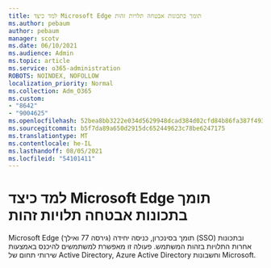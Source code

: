 ```yaml
---
title: למד כיצד Microsoft Edge תומך בתכונות אבטחה תלויות זהות
ms.author: pebaum
author: pebaum
manager: scotv
ms.date: 06/10/2021
ms.audience: Admin
ms.topic: article
ms.service: o365-administration
ROBOTS: NOINDEX, NOFOLLOW
localization_priority: Normal
ms.collection: Adm_O365
ms.custom:
- "8642"
- "9004625"
ms.openlocfilehash: 52bea8bb3222e034d5629948dcad384d02cfd84b86fa387f493c3ad0abfc069a
ms.sourcegitcommit: b5f7da89a650d2915dc652449623c78be6247175
ms.translationtype: MT
ms.contentlocale: he-IL
ms.lasthandoff: 08/05/2021
ms.locfileid: "54101411"
---
```

# <a name="learn-how-microsoft-edge-supports-identity-dependent-security-features"></a>למד כיצד Microsoft Edge תומך בתכונות אבטחה תלויות זהות

Microsoft Edge (גירסה 77 ואילך) תומך בסינכרון, כניסה יחידה (SSO) ובתכונות אחרות התלויות בזהות המשתמש. פעולה זו מאפשרת למשתמשים להיכנס באמצעות שירותי תחום של Active Directory, Azure Active Directory וחשבונות Microsoft.
